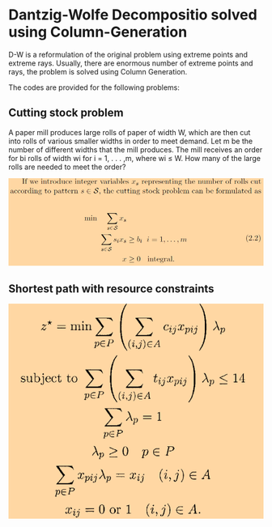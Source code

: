 # Dantzig-Wolfe Decompositio solved using Column-Generation
D-W is a reformulation of the original problem using extreme points and extreme rays. Usually, there are enormous number of extreme points and rays, the problem is solved using Column Generation.

The codes are provided for the following problems:

## Cutting stock problem
A paper mill produces large rolls of paper of width W, which are then cut into rolls of various smaller widths in order to meet demand. Let m be the number of different widths that the mill produces. The mill receives an order for bi rolls of width wi for i = 1, . . . ,m, where wi ≤ W. How many of the large rolls are needed to meet the order?

![](cuttingStock.PNG)


## Shortest path with resource constraints

![](spr.PNG)
